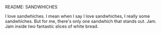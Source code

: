 README: SANDWHICHES

I love sandwhiches. I mean when I say I love sandwhiches, I really some sandwhiches. But for me, there's only one sandwhich that stands out. Jam. Jam inside two fantastic slices of white bread.